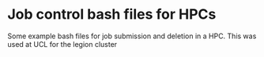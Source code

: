 # Job control bash files for HPCs
Some example bash files for job submission and deletion in a HPC. This was used at UCL for the legion cluster
